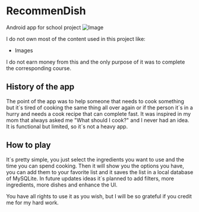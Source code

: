# RecommenDish
Android app for school project
![Image](https://hprobertos.github.io/images/pic6.jpg)

I do not own most of the content used in this project like: 
* Images 

I do not earn money from this and the only purpose of it was to complete the corresponding course.

## History of the app
The point of the app was to help someone that needs to cook something but it´s tired of cooking the same thing all over again or if
the person it´s in a hurry and needs a cook recipe that can complete fast. It was inspired in my mom that always asked me 
"What should I cook?" and I never had an idea. It is functional but limited, so it´s not a heavy app.

## How to play
It´s pretty simple, you just select the ingredients you want to use and the time you can spend cooking. Then it will show you the options
you have, you can add them to your favorite list and it saves the list in a local database of MySQLite. In future updates ideas it´s planned
to add filters, more ingredients, more dishes and enhance the UI. 


You have all rights to use it as you wish, but I will be so grateful if you credit me for my hard work. 
